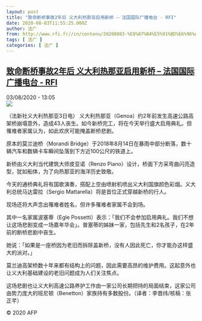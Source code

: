 ```yaml
---
layout: post
title: "致命断桥事故2年后 义大利热那亚启用新桥 – 法国国际广播电台 - RFI"
date: 2020-08-03T11:55:25.000Z
author: 法广
from: http://www.rfi.fr//cn/contenu/20200803-%E8%87%B4%E5%91%BD%E6%96%AD%E6%A1%A5%E4%BA%8B%E6%95%852%E5%B9%B4%E5%90%8E-%E4%B9%89%E5%A4%A7%E5%88%A9%E7%83%AD%E9%82%A3%E4%BA%9A%E5%90%AF%E7%94%A8%E6%96%B0%E6%A1%A5
tags: [ 法广 ]
categories: [ 法广 ]
---
```

<!--1596455725000-->
[致命断桥事故2年后 义大利热那亚启用新桥 – 法国国际广播电台 - RFI](http://www.rfi.fr//cn/contenu/20200803-%E8%87%B4%E5%91%BD%E6%96%AD%E6%A1%A5%E4%BA%8B%E6%95%852%E5%B9%B4%E5%90%8E-%E4%B9%89%E5%A4%A7%E5%88%A9%E7%83%AD%E9%82%A3%E4%BA%9A%E5%90%AF%E7%94%A8%E6%96%B0%E6%A1%A5)
------

<div>
<div>03/08/2020 - 13:05</div><img src="https://s.rfi.fr/media/display/445e0ffe-d57e-11ea-878b-005056bf87d6/w:310/p:16x9/int0010b.200803190501.jpg"><div class="t-content__body u-clearfix"><div class="m-interstitial"></div><p>（法新社义大利热那亚3日电）    义大利热那亚（Genoa）约2年前发生高速公路高架桥崩塌意外，造成43人丧生。如今新桥完工，将在今天举行盛大启用典礼。但罹难者家属认为，如此欢庆可能掩盖断桥悲剧。</p><p>    原本的莫兰迪桥（Morandi Bridge）于2018年8月14日在暴雨中部分断落，数十辆汽车和数辆卡车瞬间坠落到下方近100公尺的铁道上。</p><p>    新桥由义大利当代建筑大师皮亚诺（Renzo Piano）设计，桥面下方采弯曲闪亮造型，犹如船体，为了向热那亚的海洋历史致敬。</p><p>    今天的通桥典礼将有国歌演奏，搭配上空由喷射机喷出义大利国旗颜色彩烟。义大利总统马达雷拉（Sergio Mattarella）将是首位正式穿越新桥的行人。</p><p>    现场还将大声念出罹难者姓名，但许多罹难者家属不会到场。</p><p>    其中一名家属波塞蒂（Egle Possetti）表示：「我们不会参加启用典礼。我们不想让这场悲剧变成一场嘉年华会」。普塞蒂的姊妹一家，包括先生和2名孩子，在2年前的断桥悲剧中丧生。</p><p>    她说：「如果是一座桥因为老旧而拆除盖新桥，没有人因此死亡，你才能办这样盛大的派对。」</p><p>    莫兰迪高架桥数十年来都有结构上的问题，因此需要高昂的维护费用。这起意外也让义大利基础建设的老旧问题成为人们关注焦点。</p><p>    这场悲剧也让义大利高速公路养护工作由一家公司长期把持的局面结束，这家公司由势力庞大的班尼顿（Benetton）家族持有多数股份。（译者：李晋纬/核稿：张正芊）</p><p class="t-copyright">© 2020 AFP</p>        </div>
</div>

